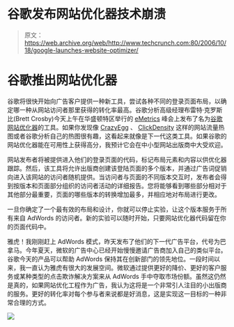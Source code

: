 # 谷歌发布网站优化器技术崩溃

> 原文：<https://web.archive.org/web/http://www.techcrunch.com:80/2006/10/18/google-launches-website-optimizer/>

# 谷歌推出网站优化器

 [](https://web.archive.org/web/20221206161559/http://services.google.com/websiteoptimizer) 谷歌将很快开始向广告客户提供一种新工具，尝试各种不同的登录页面布局，以确定哪一种从网站访问者那里获得的转化率最高。谷歌分析高级经理布雷特·克罗斯比(Brett Crosby)今天上午在华盛顿特区举行的 [eMetrics](https://web.archive.org/web/20221206161559/http://www.emetrics.org/) 峰会上发布了名为[谷歌网站优化器](https://web.archive.org/web/20221206161559/http://services.google.com/websiteoptimizer/)的工具。如果你发现像 [CrazyEgg](https://web.archive.org/web/20221206161559/http://www.beta.techcrunch.com/2006/03/13/see-what-your-website-visitors-are-doing-with-crazy-egg/) 、 [ClickDensity](https://web.archive.org/web/20221206161559/http://www.beta.techcrunch.com/2006/08/04/clickdensity-maps-the-heat-of-website-traffic/) 这样的网站流量热图或者谷歌分析自己的热图很有趣，这看起来就像是下一代这类工具。如果谷歌的网站优化器能在可用性上获得高分，我预计它会在中小型网站出版商中大受欢迎。

网站发布者将被提供进入他们的登录页面的代码，标记布局元素和内容以供优化器跟踪。然后，该工具将允许出版商创建该登陆页面的多个版本，并通过广告词促销向进入该网站的访问者随机提供。当访问者与页面的不同版本交互时，发布者会得到按版本和页面部分组织的访问者活动的详细报告。您将能够看到哪些部分相对于其他部分最重要，页面的哪些版本的转换增加最多，并相应地对布局进行更改。

一旦你确定了一个最有效的布局和设计，你就可以停止实验，让这个版本服务于所有来自 AdWords 的访问者。新的实验可以随时开始，只要网站优化器代码留在你的页面代码中。

雅虎！我刚刚赶上 AdWords 模式，昨天发布了他们的下一代广告平台，代号为巴拿马。今年夏天，微软的广告中心已经开始慢慢邀请广告商加入自己的类似平台。谷歌今天的产品可以帮助 AdWords 保持其在创新部门的领先地位。一段时间以来，我一直认为雅虎有很大的发展空间。微软通过提供更好的降价、更好的客户服务或某种类型的点击欺诈解决方案来从 AdWords 手中夺取市场份额。虽然这仍然是真的，如果网站优化工程作为广告，我认为这将是一个非常引人注目的小出版商的服务。更好的转化率对每个参与者来说都是好消息，这是实现这一目标的一种非常合理的方式。

![](img/0fd39d4a78a349493ce2bcfcbb61615c.png)
